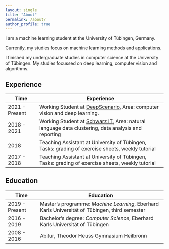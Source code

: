 ```yaml
---
layout: single
title: "About"
permalink: /about/
author_profile: true
---
```


I am a machine learning student at the University of Tübingen, Germany.

Currently, my studies focus on machine learning methods and applications.

I finished my undergraduate studies in computer science at the University of Tübingen.
My studies focussed on deep learning, computer vision and algorithms.

## Experience

Time | Experience
--- | ---
2021 - Present | Working Student at [DeepScenario](https://www.deepscenario.com), Area: computer vision and deep learning.
2018 - 2021 | Working Student at [Schwarz IT](https://www.it.schwarz/), Area: natural language data clustering, data analysis and reporting
2018 | Teaching Assistant at University of Tübingen, Tasks: grading of exercise sheets, weekly tutorial
2017 - 2018 | Teaching Assistant at University of Tübingen, Tasks: grading of exercise sheets, weekly tutorial

## Education

Time | Education
--- | ---
2019 - Present | Master’s programme: *Machine Learning*, Eberhard Karls Universität of Tübingen, third semester
2016 - 2019 | Bachelor’s degree: *Computer Science*, Eberhard Karls Universität of Tübingen
2008 - 2016 | Abitur, Theodor Heuss Gymnasium Heilbronn

